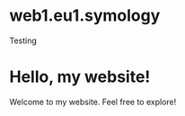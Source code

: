 # web1.eu1.symology
Testing
<!DOCTYPE html>
<html lang="en">
<head>
    <meta charset="UTF-8">
    <meta name="viewport" content="width=device-width, initial-scale=1.0">
    <title>Hello, My Website!</title>
</head>
<body>
    <h1>Hello, my website!</h1>
    <p>Welcome to my website. Feel free to explore!</p>
</body>
</html>
